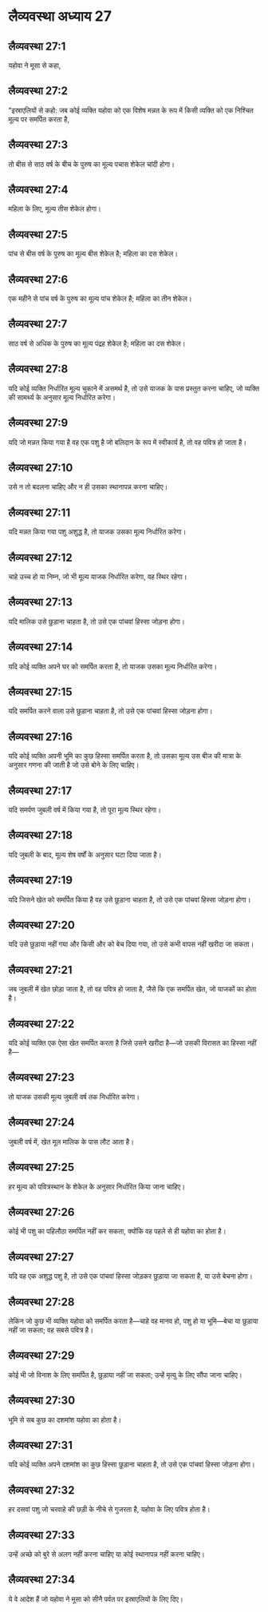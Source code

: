 # लैव्यवस्था अध्याय 27

## लैव्यवस्था 27:1
यहोवा ने मूसा से कहा,

## लैव्यवस्था 27:2
"इस्राएलियों से कहो: जब कोई व्यक्ति यहोवा को एक विशेष मन्नत के रूप में किसी व्यक्ति को एक निश्चित मूल्य पर समर्पित करता है,

## लैव्यवस्था 27:3
तो बीस से साठ वर्ष के बीच के पुरुष का मूल्य पचास शेकेल चांदी होगा।

## लैव्यवस्था 27:4
महिला के लिए, मूल्य तीस शेकेल होगा।

## लैव्यवस्था 27:5
पांच से बीस वर्ष के पुरुष का मूल्य बीस शेकेल है; महिला का दस शेकेल।

## लैव्यवस्था 27:6
एक महीने से पांच वर्ष के पुरुष का मूल्य पांच शेकेल है; महिला का तीन शेकेल।

## लैव्यवस्था 27:7
साठ वर्ष से अधिक के पुरुष का मूल्य पंद्रह शेकेल है; महिला का दस शेकेल।

## लैव्यवस्था 27:8
यदि कोई व्यक्ति निर्धारित मूल्य चुकाने में असमर्थ है, तो उसे याजक के पास प्रस्तुत करना चाहिए, जो व्यक्ति की सामर्थ्य के अनुसार मूल्य निर्धारित करेगा।

## लैव्यवस्था 27:9
यदि जो मन्नत किया गया है वह एक पशु है जो बलिदान के रूप में स्वीकार्य है, तो वह पवित्र हो जाता है।

## लैव्यवस्था 27:10
उसे न तो बदलना चाहिए और न ही उसका स्थानापन्न करना चाहिए।

## लैव्यवस्था 27:11
यदि मन्नत किया गया पशु अशुद्ध है, तो याजक उसका मूल्य निर्धारित करेगा।

## लैव्यवस्था 27:12
चाहे उच्च हो या निम्न, जो भी मूल्य याजक निर्धारित करेगा, वह स्थिर रहेगा।

## लैव्यवस्था 27:13
यदि मालिक उसे छुड़ाना चाहता है, तो उसे एक पांचवां हिस्सा जोड़ना होगा।

## लैव्यवस्था 27:14
यदि कोई व्यक्ति अपने घर को समर्पित करता है, तो याजक उसका मूल्य निर्धारित करेगा।

## लैव्यवस्था 27:15
यदि समर्पित करने वाला उसे छुड़ाना चाहता है, तो उसे एक पांचवां हिस्सा जोड़ना होगा।

## लैव्यवस्था 27:16
यदि कोई व्यक्ति अपनी भूमि का कुछ हिस्सा समर्पित करता है, तो उसका मूल्य उस बीज की मात्रा के अनुसार गणना की जाती है जो उसे बोने के लिए चाहिए।

## लैव्यवस्था 27:17
यदि समर्पण जुबली वर्ष में किया गया है, तो पूरा मूल्य स्थिर रहेगा।

## लैव्यवस्था 27:18
यदि जुबली के बाद, मूल्य शेष वर्षों के अनुसार घटा दिया जाता है।

## लैव्यवस्था 27:19
यदि जिसने खेत को समर्पित किया है वह उसे छुड़ाना चाहता है, तो उसे एक पांचवां हिस्सा जोड़ना होगा।

## लैव्यवस्था 27:20
यदि उसे छुड़ाया नहीं गया और किसी और को बेच दिया गया, तो उसे कभी वापस नहीं खरीदा जा सकता।

## लैव्यवस्था 27:21
जब जुबली में खेत छोड़ा जाता है, तो वह पवित्र हो जाता है, जैसे कि एक समर्पित खेत, जो याजकों का होता है।

## लैव्यवस्था 27:22
यदि कोई व्यक्ति एक ऐसा खेत समर्पित करता है जिसे उसने खरीदा है—जो उसकी विरासत का हिस्सा नहीं है—

## लैव्यवस्था 27:23
तो याजक उसकी मूल्य जुबली वर्ष तक निर्धारित करेगा।

## लैव्यवस्था 27:24
जुबली वर्ष में, खेत मूल मालिक के पास लौट आता है।

## लैव्यवस्था 27:25
हर मूल्य को पवित्रस्थान के शेकेल के अनुसार निर्धारित किया जाना चाहिए।

## लैव्यवस्था 27:26
कोई भी पशु का पहिलौठा समर्पित नहीं कर सकता, क्योंकि वह पहले से ही यहोवा का होता है।

## लैव्यवस्था 27:27
यदि वह एक अशुद्ध पशु है, तो उसे एक पांचवां हिस्सा जोड़कर छुड़ाया जा सकता है, या उसे बेचना होगा।

## लैव्यवस्था 27:28
लेकिन जो कुछ भी व्यक्ति यहोवा को समर्पित करता है—चाहे वह मानव हो, पशु हो या भूमि—बेचा या छुड़ाया नहीं जा सकता; वह सबसे पवित्र है।

## लैव्यवस्था 27:29
कोई भी जो विनाश के लिए समर्पित है, छुड़ाया नहीं जा सकता; उन्हें मृत्यु के लिए सौंपा जाना चाहिए।

## लैव्यवस्था 27:30
भूमि से सब कुछ का दशमांश यहोवा का होता है।

## लैव्यवस्था 27:31
यदि कोई व्यक्ति अपने दशमांश का कुछ हिस्सा छुड़ाना चाहता है, तो उसे एक पांचवां हिस्सा जोड़ना होगा।

## लैव्यवस्था 27:32
हर दसवां पशु जो चरवाहे की छड़ी के नीचे से गुजरता है, यहोवा के लिए पवित्र होता है।

## लैव्यवस्था 27:33
उन्हें अच्छे को बुरे से अलग नहीं करना चाहिए या कोई स्थानापन्न नहीं करना चाहिए।

## लैव्यवस्था 27:34
ये वे आदेश हैं जो यहोवा ने मूसा को सीनै पर्वत पर इस्राएलियों के लिए दिए।
